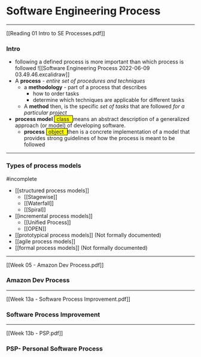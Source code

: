 # Software Engineering Process
___
[[Reading 01 Intro to SE Processes.pdf]]

### Intro
- following a defined process is more important than which process is followed
![[Software Engineering Process 2022-06-09 03.49.46.excalidraw]]
- A **process** - *entire set of procedures and techniques*
	- a **methodology** - part of a process that describes 
		- how to order tasks
		- determine which techniques are applicable for different tasks
	- A **method** then, is the specific *set of tasks* that are followed *for a particular project*
- **process model** <span style="background-color: yellow; padding-left: 5px; padding-right: 5px; border: 1px solid black;">
class 
</span> means an abstract description of a generalized approach (or model) of developing software.
	- **process** <span style="background-color: yellow; padding-left: 5px; padding-right: 5px; border: 1px solid black;">
object 
</span> then is a concrete implementation of a model that provides strong guidelines of how the process is meant to be followed
___
### Types of process models
#incomplete
- [[structured process models]]
	- [[Stagewise]]
	- [[Waterfall]]
	- [[Spiral]]
- [[incremental process models]]
	- [[Unified Process]]
	- [[OPEN]]
- [[prototypical process models]] (Not formally documented)
- [[agile process models]]
- [[formal process models]] (Not formally documented)
___
[[Week 05 - Amazon Dev Process.pdf]]

### Amazon Dev Process
___
[[Week 13a - Software Process Improvement.pdf]]

### Software Process Improvement
___
[[Week 13b - PSP.pdf]]

### PSP- Personal Software Process


